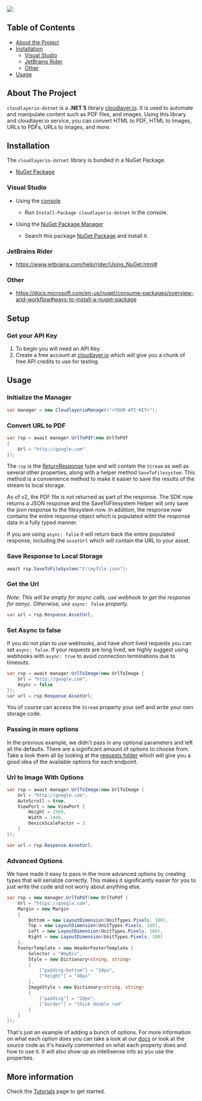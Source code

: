 <!-- TABLE OF CONTENTS -->

<a href="https://www.nuget.org/packages/cloudlayerio-dotnet/"><img src="https://buildstats.info/nuget/cloudlayerio-dotnet"></a>
## Table of Contents

-   [About the Project](#about-the-project)
-   [Installation](#installation)
    -   [Visual Studio](#visual-studio)
    -   [JetBrains Rider](#jetbrains-rider)
    -   [Other](#other)
-   [Usage](#usage)

<!-- ABOUT THE PROJECT -->

## About The Project

`cloudlayerio-dotnet` is a **.NET 5** library [cloudlayer.io](https://cloudlayer.io). It is used to automate and manipulate content such as PDF files, and images.  Using this library and cloudlayer.io service, you can convert HTML to PDF, HTML to Images, URLs to PDFs, URLs to Images, and more.
## Installation

The `cloudlayerio-dotnet` library is bundled in a NuGet Package.

-   [NuGet Package](https://www.nuget.org/packages/cloudlayerio-dotnet/)

### Visual Studio

-   Using the [console](https://docs.microsoft.com/en-us/nuget/consume-packages/install-use-packages-powershell)

    -   Run `Install-Package cloudlayerio-dotnet` in the console.

-   Using the [NuGet Package Manager](https://docs.microsoft.com/en-us/nuget/consume-packages/install-use-packages-visual-studio)

    -   Search this package [NuGet Package](https://www.nuget.org/packages/cloudlayerio-dotnet) and install it.

### JetBrains Rider

-   <https://www.jetbrains.com/help/rider/Using_NuGet.html#>

### Other

-   <https://docs.microsoft.com/en-us/nuget/consume-packages/overview-and-workflow#ways-to-install-a-nuget-package>

<!-- USAGE EXAMPLES -->

## Setup
### Get your API Key
1.  To begin you will need an API Key. 
2. Create a free account at [cloudlayer.io](https://cloudlayer.io/auth/register) which will give you a chunk of free API credits to use for testing.

## Usage

### Initialize the Manager
```c#
var manager = new CloudlayerioManager("<YOUR-API-KEY>");
```

### Convert URL to PDF
```c#
var rsp = await manager.UrlToPdf(new UrlToPdf
{
    Url = "http://google.com"
});
```

The `rsp` is the [ReturnResponse](https://github.com/cloudlayerio/cloudlayerio-dotnet/blob/main/cloudlayerio-dotnet/responses/ReturnResponse.cs) type and will contain the `Stream` as well as several other properties, along with a helper method `SaveToFilesystem`. This method is a convenience method to make it easier to save the results of the stream to local storage.

As of v2, the PDF file is not returned as part of the response. The SDK now returns a JSON response and the SaveToFilesystem Helper will only save the json response to the filesystem now. In addition, the response now contains the entire response object which is populated witht the response data in a fully typed manner.

If you are using `async: false` it will return back the entire populated response, including the `assetUrl` which will contain the URL to your asset.

### Save Response to Local Storage
```c#
await rsp.SaveToFileSystem("C:\myfile.json");
```

### Get the Url
_Note: This will be empty for async calls, use webhook to get the response for asnyc. Otherwise, use `async: false` property._
```c#
var url = rsp.Response.AssetUrl;
```

### Set Async to false
If you do not plan to use webhooks, and have short lived requests you can set `async: false`. If your requests are long lived, we highly suggest using webhooks with `async: true` to avoid connection terminations due to timeouts.
```c#
var rsp = await manager.UrlToImage(new UrlToImage {
    Url = "http://google.com",
    Async = false
});
var url = rsp.Response.AssetUrl;
```

You of course can access the `Stream` property your self and write your own storage code.

### Passing in more options
In the previous example, we didn't pass in any optional parameters and left all the defaults. There are a significant amount of options to choose from.  Take a look them all by looking at the [requests folder](https://github.com/cloudlayerio/cloudlayerio-dotnet/tree/main/cloudlayerio-dotnet/requests) which will give you a good idea of the available options for each endpoint.

### Url to Image With Options

```c#
var rsp = await manager.UrlToImage(new UrlToImage {
    Url = "http://google.com",
    AutoScroll = true,
    ViewPort = new ViewPort {
        Height = 2560,
        Width = 1440,
        DeviceScaleFactor = 2
    }
});

var url = rsp.Response.AssetUrl;
```

### Advanced Options
We have made it easy to pass in the more advanced options by creating types that will serialize correctly.  This makes it significantly easier for you to just write the code and not worry about anything else.  

```c#
var rsp = new manager.UrlToPdf(new UrlToPdf {
    Url = "https://google.com",
    Margin = new Margin
    {
        Bottom = new LayoutDimension(UnitTypes.Pixels, 100),
        Top = new LayoutDimension(UnitTypes.Pixels, 100),
        Left = new LayoutDimension(UnitTypes.Pixels, 100),
        Right = new LayoutDimension(UnitTypes.Pixels, 100)
    },
    FooterTemplate = new HeaderFooterTemplate {
        Selector = "#myDiv",
        Style = new Dictionary<string, string>
        {
            ["padding-bottom"] = "10px",
            ["height"] = "40px"
        },
        ImageStyle = new Dictionary<string, string>
        {
            ["padding"] = "20px",
            ["border"] = "thick double red"
        }
    }
});
```
That's just an example of adding a bunch of options.  For more information on what each option does you can take a look at our [docs](https://cloudlayer.io/docs) or look at the source code as it's heavily commented on what each property does and how to use it.  It will also show up as intellisense info as you use the properties.

## More information

Check the [Tutorials](https://docs.cloudlayer.io) page to get started.

